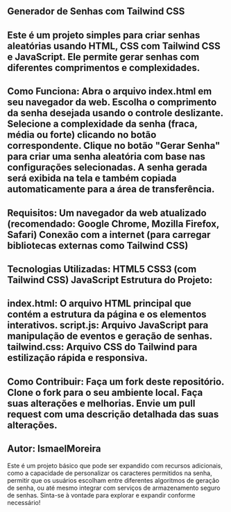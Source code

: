 Generador de Senhas com Tailwind CSS
----------------------------------------------------------------------------------------------------------------------------------------
Este é um projeto simples para criar senhas aleatórias usando HTML, CSS com Tailwind CSS e JavaScript.
Ele permite gerar senhas com diferentes comprimentos e complexidades.
----------------------------------------------------------------------------------------------------------------------------------------
Como Funciona:
Abra o arquivo index.html em seu navegador da web.
Escolha o comprimento da senha desejada usando o controle deslizante.
Selecione a complexidade da senha (fraca, média ou forte) clicando no botão correspondente.
Clique no botão "Gerar Senha" para criar uma senha aleatória com base nas configurações selecionadas.
A senha gerada será exibida na tela e também copiada automaticamente para a área de transferência.
----------------------------------------------------------------------------------------------------------------------------------------
Requisitos:
Um navegador da web atualizado (recomendado: Google Chrome, Mozilla Firefox, Safari)
Conexão com a internet (para carregar bibliotecas externas como Tailwind CSS)
----------------------------------------------------------------------------------------------------------------------------------------
Tecnologias Utilizadas:
HTML5
CSS3 (com Tailwind CSS)
JavaScript
Estrutura do Projeto:
----------------------------------------------------------------------------------------------------------------------------------------
index.html: O arquivo HTML principal que contém a estrutura da página e os elementos interativos.
script.js: Arquivo JavaScript para manipulação de eventos e geração de senhas.
tailwind.css: Arquivo CSS do Tailwind para estilização rápida e responsiva.
----------------------------------------------------------------------------------------------------------------------------------------
Como Contribuir:
Faça um fork deste repositório.
Clone o fork para o seu ambiente local.
Faça suas alterações e melhorias.
Envie um pull request com uma descrição detalhada das suas alterações.
----------------------------------------------------------------------------------------------------------------------------------------
Autor:
IsmaelMoreira
----------------------------------------------------------------------------------------------------------------------------------------
Este é um projeto básico que pode ser expandido com recursos adicionais, como a capacidade de personalizar os caracteres permitidos na senha,
permitir que os usuários escolham entre diferentes algoritmos de geração de senha, ou até mesmo integrar com serviços de armazenamento seguro de senhas.
Sinta-se à vontade para explorar e expandir conforme necessário!
